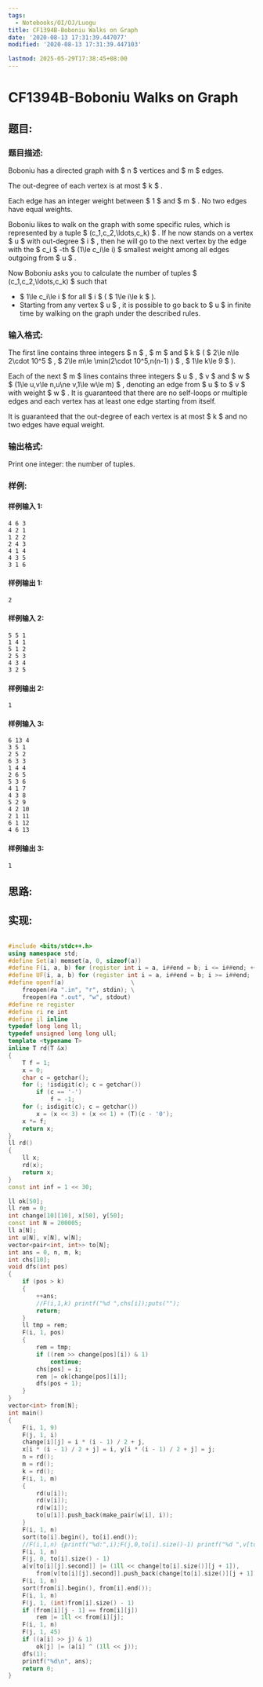 ```yaml
---
tags:
  - Notebooks/OI/OJ/Luogu
title: CF1394B-Boboniu Walks on Graph
date: '2020-08-13 17:31:39.447077'
modified: '2020-08-13 17:31:39.447103'

lastmod: 2025-05-29T17:38:45+08:00
---
```


# CF1394B-Boboniu Walks on Graph

## 题目:

### 题目描述:

Boboniu has a directed graph with $ n $ vertices and $ m $ edges.

The out-degree of each vertex is at most $ k $ .

Each edge has an integer weight between $ 1 $ and $ m $ . No two edges have equal weights.

Boboniu likes to walk on the graph with some specific rules, which is represented by a tuple $ (c_1,c_2,\ldots,c_k) $ . If he now stands on a vertex $ u $ with out-degree $ i $ , then he will go to the next vertex by the edge with the $ c_i $ -th $ (1\le c_i\le i) $ smallest weight among all edges outgoing from $ u $ .

Now Boboniu asks you to calculate the number of tuples $ (c_1,c_2,\ldots,c_k) $ such that

- $ 1\le c_i\le i $ for all $ i $ ( $ 1\le i\le k $ ).
- Starting from any vertex $ u $ , it is possible to go back to $ u $ in finite time by walking on the graph under the described rules.

### 输入格式:

The first line contains three integers $ n $ , $ m $ and $ k $ ( $ 2\le n\le 2\cdot 10^5 $ , $ 2\le m\le \min(2\cdot       10^5,n(n-1) ) $ , $ 1\le k\le 9 $ ).

Each of the next $ m $ lines contains three integers $ u $ , $ v $ and $ w $ $ (1\le u,v\le n,u\ne v,1\le w\le m) $ , denoting an edge from $ u $ to $ v $ with weight $ w $ . It is guaranteed that there are no self-loops or multiple edges and each vertex has at least one edge starting from itself.

It is guaranteed that the out-degree of each vertex is at most $ k $ and no two edges have equal weight.

### 输出格式:

Print one integer: the number of tuples.

### 样例:

#### 样例输入 1:

```
4 6 3
4 2 1
1 2 2
2 4 3
4 1 4
4 3 5
3 1 6
```

#### 样例输出 1:

```
2
```

#### 样例输入 2:

```
5 5 1
1 4 1
5 1 2
2 5 3
4 3 4
3 2 5
```

#### 样例输出 2:

```
1
```

#### 样例输入 3:

```
6 13 4
3 5 1
2 5 2
6 3 3
1 4 4
2 6 5
5 3 6
4 1 7
4 3 8
5 2 9
4 2 10
2 1 11
6 1 12
4 6 13
```

#### 样例输出 3:

```
1
```

## 思路:

## 实现:

```cpp

#include <bits/stdc++.h>
using namespace std;
#define Set(a) memset(a, 0, sizeof(a))
#define F(i, a, b) for (register int i = a, i##end = b; i <= i##end; ++i)
#define UF(i, a, b) for (register int i = a, i##end = b; i >= i##end; --i)
#define openf(a)                   \
    freopen(#a ".in", "r", stdin); \
    freopen(#a ".out", "w", stdout)
#define re register
#define ri re int
#define il inline
typedef long long ll;
typedef unsigned long long ull;
template <typename T>
inline T rd(T &x)
{
    T f = 1;
    x = 0;
    char c = getchar();
    for (; !isdigit(c); c = getchar())
        if (c == '-')
            f = -1;
    for (; isdigit(c); c = getchar())
        x = (x << 3) + (x << 1) + (T)(c - '0');
    x *= f;
    return x;
}
ll rd()
{
    ll x;
    rd(x);
    return x;
}
const int inf = 1 << 30;

ll ok[50];
ll rem = 0;
int change[10][10], x[50], y[50];
const int N = 200005;
ll a[N];
int u[N], v[N], w[N];
vector<pair<int, int>> to[N];
int ans = 0, n, m, k;
int chs[10];
void dfs(int pos)
{
    if (pos > k)
    {
        ++ans;
        //F(i,1,k) printf("%d ",chs[i]);puts("");
        return;
    }
    ll tmp = rem;
    F(i, 1, pos)
    {
        rem = tmp;
        if ((rem >> change[pos][i]) & 1)
            continue;
        chs[pos] = i;
        rem |= ok[change[pos][i]];
        dfs(pos + 1);
    }
}
vector<int> from[N];
int main()
{
    F(i, 1, 9)
    F(j, 1, i)
    change[i][j] = i * (i - 1) / 2 + j,
    x[i * (i - 1) / 2 + j] = i, y[i * (i - 1) / 2 + j] = j;
    n = rd();
    m = rd();
    k = rd();
    F(i, 1, m)
    {
        rd(u[i]);
        rd(v[i]);
        rd(w[i]);
        to[u[i]].push_back(make_pair(w[i], i));
    }
    F(i, 1, n)
    sort(to[i].begin(), to[i].end());
    //F(i,1,n) {printf("%d:",i);F(j,0,to[i].size()-1) printf("%d ",v[to[i][j].second]);puts("");}
    F(i, 1, n)
    F(j, 0, to[i].size() - 1)
    a[v[to[i][j].second]] |= (1ll << change[to[i].size()][j + 1]),
        from[v[to[i][j].second]].push_back(change[to[i].size()][j + 1]);
    F(i, 1, n)
    sort(from[i].begin(), from[i].end());
    F(i, 1, n)
    F(j, 1, (int)from[i].size() - 1)
    if (from[i][j - 1] == from[i][j])
        rem |= 1ll << from[i][j];
    F(i, 1, n)
    F(j, 1, 45)
    if ((a[i] >> j) & 1)
        ok[j] |= (a[i] ^ (1ll << j));
    dfs(1);
    printf("%d\n", ans);
    return 0;
}

```
